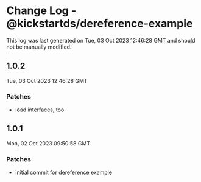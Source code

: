 # Change Log - @kickstartds/dereference-example

This log was last generated on Tue, 03 Oct 2023 12:46:28 GMT and should not be manually modified.

## 1.0.2
Tue, 03 Oct 2023 12:46:28 GMT

### Patches

- load interfaces, too

## 1.0.1
Mon, 02 Oct 2023 09:50:58 GMT

### Patches

- initial commit for dereference example

